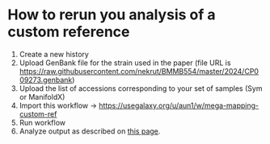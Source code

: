 # How to rerun you analysis of a custom reference

1. Create a new history
2. Upload GenBank file for the strain used in the paper (file URL is https://raw.githubusercontent.com/nekrut/BMMB554/master/2024/CP009273.genbank)
3. Upload the list of accessions corresponding to your set of samples (Sym or ManifoldX)
4. Import this workflow -> https://usegalaxy.org/u/aun1/w/mega-mapping-custom-ref
5. Run workflow
6. Analyze output as described on [this page](https://github.com/nekrut/BMMB554/blob/master/2024/assessimg_variants.md).
   
